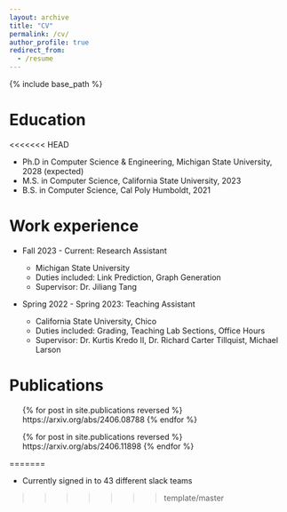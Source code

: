 ```yaml
---
layout: archive
title: "CV"
permalink: /cv/
author_profile: true
redirect_from:
  - /resume
---
```


{% include base_path %}

Education
======
<<<<<<< HEAD
* Ph.D in Computer Science & Engineering, Michigan State University, 2028 (expected)
* M.S. in Computer Science, California State University, 2023
* B.S. in Computer Science, Cal Poly Humboldt, 2021

Work experience
======
* Fall 2023 - Current: Research Assistant
  * Michigan State University
  * Duties included: Link Prediction, Graph Generation
  * Supervisor: Dr. Jiliang Tang

* Spring 2022 - Spring 2023: Teaching Assistant
  * California State University, Chico
  * Duties included: Grading, Teaching Lab Sections, Office Hours
  * Supervisor: Dr. Kurtis Kredo II, Dr. Richard Carter Tillquist, Michael Larson

Publications
======
  <!-- Co-authored with Harry -->
  <ul>{% for post in site.publications reversed %}
    https://arxiv.org/abs/2406.08788
  {% endfor %}</ul>

  <!-- Second Author with Harry -->
  <ul>{% for post in site.publications reversed %}
    https://arxiv.org/abs/2406.11898
  {% endfor %}</ul>
  
<!--Talks
======
  <ul>{% for post in site.talks reversed %}
    {% include archive-single-talk-cv.html  %}
  {% endfor %}</ul>

  Skills
=======
* Ph.D in Version Control Theory, GitHub University, 2018 (expected)
* M.S. in Jekyll, GitHub University, 2014
* B.S. in GitHub, GitHub University, 2012

Work experience
======
* Spring 2024: Academic Pages Collaborator
  * GitHub University
  * Duties includes: Updates and improvements to template
  * Supervisor: The Users

* Fall 2015: Research Assistant
  * GitHub University
  * Duties included: Merging pull requests
  * Supervisor: Professor Hub

* Summer 2015: Research Assistant
  * GitHub University
  * Duties included: Tagging issues
  * Supervisor: Professor Git
  
Skills
>>>>>>> template/master
======
* Skill 1
* Skill 2
  * Sub-skill 2.1
  * Sub-skill 2.2
  * Sub-skill 2.3
* Skill 3
<<<<<<< HEAD
=======

Publications
======
  <ul>{% for post in site.publications reversed %}
    {% include archive-single-cv.html %}
  {% endfor %}</ul>
  
Talks
======
  <ul>{% for post in site.talks reversed %}
    {% include archive-single-talk-cv.html  %}
  {% endfor %}</ul>
>>>>>>> template/master
  
Teaching
======
  <ul>{% for post in site.teaching reversed %}
    {% include archive-single-cv.html %}
  {% endfor %}</ul>
  
Service and leadership
======
<<<<<<< HEAD
* Currently signed in to 43 different slack teams -->
=======
* Currently signed in to 43 different slack teams
>>>>>>> template/master
